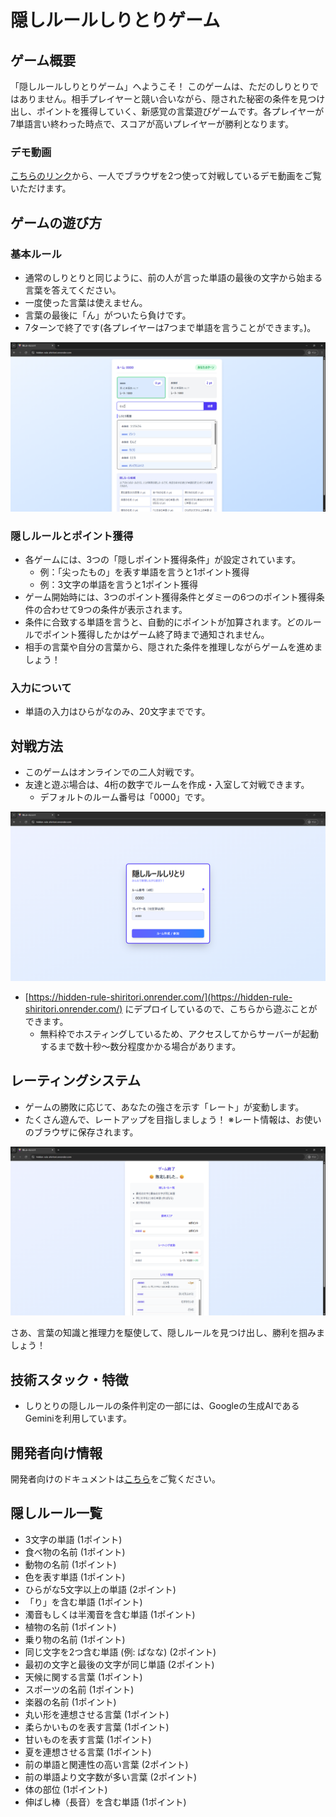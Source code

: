 # 隠しルールしりとりゲーム

## ゲーム概要

「隠しルールしりとりゲーム」へようこそ！
このゲームは、ただのしりとりではありません。相手プレイヤーと競い合いながら、隠された秘密の条件を見つけ出し、ポイントを獲得していく、新感覚の言葉遊びゲームです。各プレイヤーが7単語言い終わった時点で、スコアが高いプレイヤーが勝利となります。

### デモ動画

[こちらのリンク](https://www.youtube.com/watch?v=WgHyHlx5_oc)から、一人でブラウザを2つ使って対戦しているデモ動画をご覧いただけます。

## ゲームの遊び方

### 基本ルール

- 通常のしりとりと同じように、前の人が言った単語の最後の文字から始まる言葉を答えてください。
- 一度使った言葉は使えません。
- 言葉の最後に「ん」がついたら負けです。
- 7ターンで終了です(各プレイヤーは7つまで単語を言うことができます。)。

![プレイ中画面](./docs/images/プレイ中画面.png)

### 隠しルールとポイント獲得

- 各ゲームには、3つの「隠しポイント獲得条件」が設定されています。
    - 例：「尖ったもの」を表す単語を言うと1ポイント獲得
    - 例：3文字の単語を言うと1ポイント獲得
- ゲーム開始時には、3つのポイント獲得条件とダミーの6つのポイント獲得条件の合わせて9つの条件が表示されます。
- 条件に合致する単語を言うと、自動的にポイントが加算されます。どのルールでポイント獲得したかはゲーム終了時まで通知されません。
- 相手の言葉や自分の言葉から、隠された条件を推理しながらゲームを進めましょう！

### 入力について

- 単語の入力はひらがなのみ、20文字までです。

## 対戦方法

- このゲームはオンラインでの二人対戦です。
- 友達と遊ぶ場合は、4桁の数字でルームを作成・入室して対戦できます。
    - デフォルトのルーム番号は「0000」です。

![ルーム作成画面](./docs/images/ルーム作成画面.png)

- [https://hidden-rule-shiritori.onrender.com/](https://hidden-rule-shiritori.onrender.com/) にデプロイしているので、こちらから遊ぶことができます。
    - 無料枠でホスティングしているため、アクセスしてからサーバーが起動するまで数十秒～数分程度かかる場合があります。

## レーティングシステム

- ゲームの勝敗に応じて、あなたの強さを示す「レート」が変動します。
- たくさん遊んで、レートアップを目指しましょう！
  ※レート情報は、お使いのブラウザに保存されます。

![ゲーム終了時リザルト画面](./docs/images/ゲーム終了時リザルト画面.png)

さあ、言葉の知識と推理力を駆使して、隠しルールを見つけ出し、勝利を掴みましょう！

## 技術スタック・特徴

- しりとりの隠しルールの条件判定の一部には、Googleの生成AIであるGeminiを利用しています。

## 開発者向け情報

開発者向けのドキュメントは[こちら](./docs/development.md)をご覧ください。

## 隠しルール一覧

- 3文字の単語 (1ポイント)
- 食べ物の名前 (1ポイント)
- 動物の名前 (1ポイント)
- 色を表す単語 (1ポイント)
- ひらがな5文字以上の単語 (2ポイント)
- 「り」を含む単語 (1ポイント)
- 濁音もしくは半濁音を含む単語 (1ポイント)
- 植物の名前 (1ポイント)
- 乗り物の名前 (1ポイント)
- 同じ文字を2つ含む単語 (例: ばなな) (2ポイント)
- 最初の文字と最後の文字が同じ単語 (2ポイント)
- 天候に関する言葉 (1ポイント)
- スポーツの名前 (1ポイント)
- 楽器の名前 (1ポイント)
- 丸い形を連想させる言葉 (1ポイント)
- 柔らかいものを表す言葉 (1ポイント)
- 甘いものを表す言葉 (1ポイント)
- 夏を連想させる言葉 (1ポイント)
- 前の単語と関連性の高い言葉 (2ポイント)
- 前の単語より文字数が多い言葉 (2ポイント)
- 体の部位 (1ポイント)
- 伸ばし棒（長音）を含む単語 (1ポイント)
